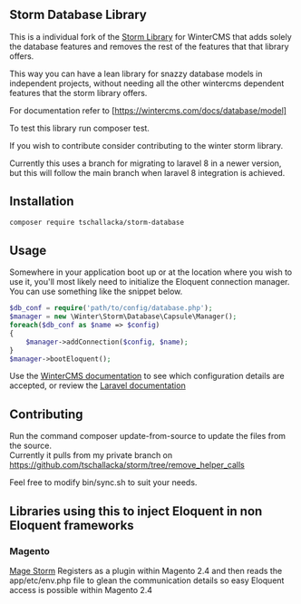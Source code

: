 ## Storm Database Library

This is a individual fork of the [Storm Library](https://github.com/wintercms/storm) for WinterCMS that adds solely the database features and removes the rest of the features that that library offers.

This way you can have a lean library for snazzy database models in independent projects, without needing all the other wintercms dependent features that the storm library offers.

For documentation refer to [https://wintercms.com/docs/database/model]

To test this library run composer test.

If you wish to contribute consider contributing to the winter storm library.

Currently this uses a branch for migrating to laravel 8 in a newer version, but this will follow the main branch when laravel 8 integration is achieved.

## Installation

```bash
composer require tschallacka/storm-database
```

## Usage

Somewhere in your application boot up or at the location where you wish to use it, you'll most likely need to initialize the Eloquent connection manager.
You can use something like the snippet below.

```php
$db_conf = require('path/to/config/database.php');
$manager = new \Winter\Storm\Database\Capsule\Manager();
foreach($db_conf as $name => $config)
{
    $manager->addConnection($config, $name);
}
$manager->bootEloquent();
```

Use the [WinterCMS documentation](https://wintercms.com/docs/database/basics#configuration) to see which configuration details are accepted, or review the [Laravel documentation](https://laravel.com/docs/4.2/database#configuration)

## Contributing

Run the command composer update-from-source to update the files from the source.  
Currently it pulls from my private branch on https://github.com/tschallacka/storm/tree/remove_helper_calls  

Feel free to modify bin/sync.sh to suit your needs.

## Libraries using this to inject Eloquent in non Eloquent frameworks

### Magento

[Mage Storm](https://github.com/tschallacka/mage-storm)
Registers as a plugin within Magento 2.4 and then reads the app/etc/env.php file to glean the communication details so easy Eloquent access is possible within Magento 2.4


